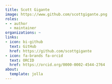 ```yaml
---
title: Scott Gigante
image: https://www.github.com/scottgigante.png
roles:
- - author
  - maintainer
organizations: ~
links:
- icon: bi-github
  text: GitHub
  href: https://github.com/scottgigante
- icon: fa-brands fa-orcid
  text: ORCID
  href: https://orcid.org/0000-0002-4544-2764
about:
  template: jolla
---
```


